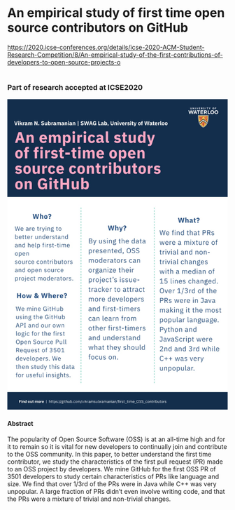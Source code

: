 # An empirical study of first time open source contributors on GitHub

https://2020.icse-conferences.org/details/icse-2020-ACM-Student-Research-Competition/8/An-empirical-study-of-the-first-contributions-of-developers-to-open-source-projects-o
#


### Part of research accepted at ICSE2020


![poster](./poster.jpeg)


#### Abstract

The popularity of Open Source Software (OSS) is at an all-time high and for it to remain so it is vital for new developers to continually join and contribute to the OSS community. In this paper, to better understand the first time contributor, we study the characteristics of the first pull request (PR) made to an OSS project by developers. We mine GitHub for the first OSS PR of 3501 developers to study certain characteristics of PRs like language and size. We find that over 1/3rd of the PRs were in Java while C++ was very unpopular. A large fraction of PRs didn’t even involve writing code, and that the PRs were a mixture of trivial and non-trivial changes.

